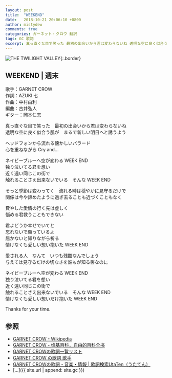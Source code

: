 ```yaml
---
layout: post
title:  "WEEKEND"
date:   2018-10-21 20:06:10 +0800
author: mistydew
comments: true
categories: ガーネット・クロウ 翻訳
tags: GC 歌詞
excerpt: 真っ直ぐな目で笑った 最初の出会いから君は変わらないね 透明な空に良く似合う肌が まるで新しい明日へと誘うよう
---
```

![THE TWILIGHT VALLEY](https://raw.githubusercontent.com/mistydew/gc2/master/cover/album/Album_05th_THE_TWILIGHT_VALLEY.jpg){:.border}

## WEEKEND | 週末

歌手：GARNET CROW<br>
作詞：AZUKI 七<br>
作曲：中村由利<br>
編曲：古井弘人<br>
ギター：岡本仁志

真っ直ぐな目で笑った　最初の出会いから君は変わらないね<br>
透明な空に良く似合う肌が　まるで新しい明日へと誘うよう

ヘッドフォンから流れる懐かしいバラード<br>
心を重ねながら Cry and…

ネイビーブルーへ空が変わる WEEK END<br>
独り泣いてる君を想い<br>
近く遠い同じこの街で<br>
触れることさえ出来ないでいる　そんな WEEK END

そっと季節は変わってく　流れる時は穏やかに見守るだけで<br>
関係は今や諦めたように過ぎ去ることも近づくこともなく

費やした愛情の行く先は虚しく<br>
悩める君救うこともできない

君よどうか幸せでいてと<br>
忘れないで願っているよ<br>
届かないと知りながら祈る<br>
情けなくも愛しい想い抱いた WEEK END

愛される人　なんて　いつも残酷なんでしょう<br>
与えては見守るだけの切なさを誰もが知る筈なのに

ネイビーブルーへ空が変わる WEEK END<br>
独り泣いてる君を想い<br>
近く遠い同じこの街で<br>
触れることさえ出来ないでいる　そんな WEEK END<br>
情けなくも愛しい想いだけ抱いた WEEK END

Thanks for your time.

## 参照
* [GARNET CROW - Wikipedia](https://ja.wikipedia.org/wiki/GARNET_CROW)
* [GARNET CROW - 维基百科，自由的百科全书](https://zh.wikipedia.org/wiki/GARNET_CROW)
* [GARNET CROWの歌詞一覧リスト](https://www.uta-net.com/artist/344)
* [GARNET CROW の歌詞 歌手](http://www.kasi-time.com/subcat-uta-167-1.html)
* [GARNET CROWの歌詞・音楽・情報 \| 歌詞検索UtaTen（うたてん）](https://utaten.com/artist/GARNET+CROW)
* [...]({{ site.url | append: site.gc }})
